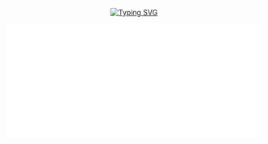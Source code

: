 <p align="center">
  <a href="https://git.io/typing-svg"><img src="https://readme-typing-svg.demolab.com?font=Fira+Code&weight=1000&size=60&duration=3000&pause=1000&color=38C2FF&center=true&vCenter=true&width=480&height=100&lines=Welcome!" alt="Typing SVG" /></a>
</p>

<p align="center">
  <img alig src="./svg/achievements.svg"/>
</p>
